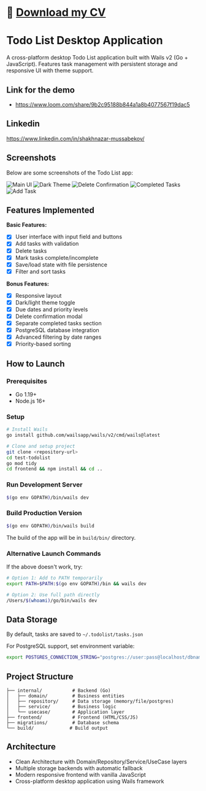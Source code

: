 # 📄 [Download my CV](screenshots/cv.png)

# Todo List Desktop Application

A cross-platform desktop Todo List application built with Wails v2 (Go + JavaScript). Features task management with persistent storage and responsive UI with theme support.

## Link for the demo
- https://www.loom.com/share/9b2c95188b844a1a8b4077567f19dac5

## Linkedin
https://www.linkedin.com/in/shakhnazar-mussabekov/

## Screenshots

Below are some screenshots of the Todo List app:

![Main UI](screenshots/Screenshot%202025-09-13%20at%209.39.51%E2%80%AFPM.png)
![Dark Theme](screenshots/Screenshot%202025-09-13%20at%209.40.01%E2%80%AFPM.png)
![Delete Confirmation](screenshots/Screenshot%202025-09-13%20at%209.40.18%E2%80%AFPM.png)
![Completed Tasks](screenshots/Screenshot%202025-09-13%20at%209.40.38%E2%80%AFPM.png)
![Add Task](screenshots/Screenshot%202025-09-13%20at%209.40.59%E2%80%AFPM.png)

## Features Implemented

**Basic Features:**
- [x] User interface with input field and buttons
- [x] Add tasks with validation
- [x] Delete tasks
- [x] Mark tasks complete/incomplete
- [x] Save/load state with file persistence
- [x] Filter and sort tasks

**Bonus Features:**
- [x] Responsive layout
- [x] Dark/light theme toggle
- [x] Due dates and priority levels
- [x] Delete confirmation modal
- [x] Separate completed tasks section
- [x] PostgreSQL database integration
- [x] Advanced filtering by date ranges
- [x] Priority-based sorting

## How to Launch

### Prerequisites
- Go 1.19+
- Node.js 16+

### Setup
```bash
# Install Wails
go install github.com/wailsapp/wails/v2/cmd/wails@latest

# Clone and setup project
git clone <repository-url>
cd test-todolist
go mod tidy
cd frontend && npm install && cd ..
```

### Run Development Server
```bash
$(go env GOPATH)/bin/wails dev
```

### Build Production Version
```bash
$(go env GOPATH)/bin/wails build
```

The build of the app will be in `build/bin/` directory.

### Alternative Launch Commands
If the above doesn't work, try:
```bash
# Option 1: Add to PATH temporarily
export PATH=$PATH:$(go env GOPATH)/bin && wails dev

# Option 2: Use full path directly
/Users/$(whoami)/go/bin/wails dev
```

## Data Storage

By default, tasks are saved to `~/.todolist/tasks.json`

For PostgreSQL support, set environment variable:
```bash
export POSTGRES_CONNECTION_STRING="postgres://user:pass@localhost/dbname?sslmode=disable"
```

## Project Structure
```
├── internal/           # Backend (Go)
│   ├── domain/         # Business entities
│   ├── repository/     # Data storage (memory/file/postgres)
│   ├── service/        # Business logic
│   └── usecase/        # Application layer
├── frontend/           # Frontend (HTML/CSS/JS)
├── migrations/         # Database schema
└── build/             # Build output
```

## Architecture
- Clean Architecture with Domain/Repository/Service/UseCase layers
- Multiple storage backends with automatic fallback
- Modern responsive frontend with vanilla JavaScript
- Cross-platform desktop application using Wails framework
